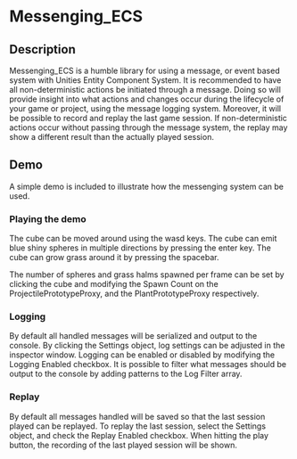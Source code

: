 # Messenging_ECS

## Description

Messenging_ECS is a humble library for using a message, or event based system with Unities Entity Component System.
It is recommended to have all non-deterministic actions be initiated through a message. Doing so will provide insight into what actions and changes occur during the lifecycle of your game or project, using the message logging system.
Moreover, it will be possible to record and replay the last game session.
If non-deterministic actions occur without passing through the message system, the replay may show a different result than the actually played session.

## Demo

A simple demo is included to illustrate how the messenging system can be used.

### Playing the demo

The cube can be moved around using the wasd keys.
The cube can emit blue shiny spheres in multiple directions by pressing the enter key.
The cube can grow grass around it by pressing the spacebar.

The number of spheres and grass halms spawned per frame can be set by clicking the cube and modifying the Spawn Count on the ProjectilePrototypeProxy, and the PlantPrototypeProxy respectively.

### Logging

By default all handled messages will be serialized and output to the console.
By clicking the Settings object, log settings can be adjusted in the inspector window.
Logging can be enabled or disabled by modifying the Logging Enabled checkbox.
It is possible to filter what messages should be output to the console by adding patterns to the Log Filter array.

### Replay

By default all messages handled will be saved so that the last session played can be replayed.
To replay the last session, select the Settings object, and check the Replay Enabled checkbox.
When hitting the play button, the recording of the last played session will be shown.
